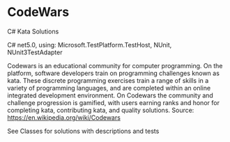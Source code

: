 # CodeWars
C# Kata Solutions

C# net5.0, 
using:
Microsoft.TestPlatform.TestHost, NUnit, NUnit3TestAdapter

Codewars is an educational community for computer programming. On the platform, software developers train on programming challenges known as kata. These discrete programming exercises train a range of skills in a variety of programming languages, and are completed within an online integrated development environment. On Codewars the community and challenge progression is gamified, with users earning ranks and honor for completing kata, contributing kata, and quality solutions.
Source: https://en.wikipedia.org/wiki/Codewars

See Classes for solutions with descriptions and tests
